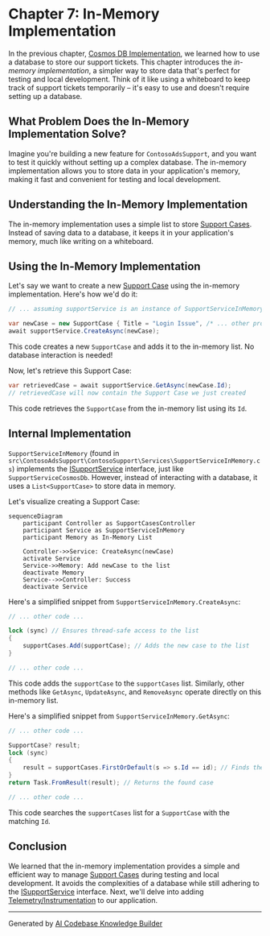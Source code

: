 # Chapter 7: In-Memory Implementation

In the previous chapter, [Cosmos DB Implementation](06_cosmos_db_implementation.md), we learned how to use a database to store our support tickets. This chapter introduces the *in-memory implementation*, a simpler way to store data that's perfect for testing and local development. Think of it like using a whiteboard to keep track of support tickets temporarily – it's easy to use and doesn't require setting up a database.

## What Problem Does the In-Memory Implementation Solve?

Imagine you're building a new feature for `ContosoAdsSupport`, and you want to test it quickly without setting up a complex database. The in-memory implementation allows you to store data in your application's memory, making it fast and convenient for testing and local development.

## Understanding the In-Memory Implementation

The in-memory implementation uses a simple list to store [Support Cases](01_support_case.md).  Instead of saving data to a database, it keeps it in your application's memory, much like writing on a whiteboard.

## Using the In-Memory Implementation

Let's say we want to create a new [Support Case](01_support_case.md) using the in-memory implementation. Here's how we'd do it:

```csharp
// ... assuming supportService is an instance of SupportServiceInMemory

var newCase = new SupportCase { Title = "Login Issue", /* ... other properties */ };
await supportService.CreateAsync(newCase); 
```

This code creates a new `SupportCase` and adds it to the in-memory list.  No database interaction is needed!

Now, let's retrieve this Support Case:

```csharp
var retrievedCase = await supportService.GetAsync(newCase.Id);
// retrievedCase will now contain the Support Case we just created
```

This code retrieves the `SupportCase` from the in-memory list using its `Id`.

## Internal Implementation

`SupportServiceInMemory` (found in `src\ContosoAdsSupport\ContosoSupport\Services\SupportServiceInMemory.cs`) implements the [ISupportService](03_isupportservice.md) interface, just like `SupportServiceCosmosDb`.  However, instead of interacting with a database, it uses a `List<SupportCase>` to store data in memory.

Let's visualize creating a Support Case:

```mermaid
sequenceDiagram
    participant Controller as SupportCasesController
    participant Service as SupportServiceInMemory
    participant Memory as In-Memory List

    Controller->>Service: CreateAsync(newCase)
    activate Service
    Service->>Memory: Add newCase to the list
    deactivate Memory
    Service-->>Controller: Success
    deactivate Service
```

Here's a simplified snippet from `SupportServiceInMemory.CreateAsync`:

```csharp
// ... other code ...

lock (sync) // Ensures thread-safe access to the list
{
    supportCases.Add(supportCase); // Adds the new case to the list
}

// ... other code ...
```

This code adds the `supportCase` to the `supportCases` list.  Similarly, other methods like `GetAsync`, `UpdateAsync`, and `RemoveAsync` operate directly on this in-memory list.

Here's a simplified snippet from `SupportServiceInMemory.GetAsync`:

```csharp
// ... other code ...

SupportCase? result;
lock (sync)
{
    result = supportCases.FirstOrDefault(s => s.Id == id); // Finds the case by ID
}
return Task.FromResult(result); // Returns the found case

// ... other code ...
```

This code searches the `supportCases` list for a `SupportCase` with the matching `Id`.

## Conclusion

We learned that the in-memory implementation provides a simple and efficient way to manage [Support Cases](01_support_case.md) during testing and local development. It avoids the complexities of a database while still adhering to the [ISupportService](03_isupportservice.md) interface.  Next, we'll delve into adding [Telemetry/Instrumentation](08_telemetry_instrumentation.md) to our application.


---

Generated by [AI Codebase Knowledge Builder](https://github.com/The-Pocket/Tutorial-Codebase-Knowledge)